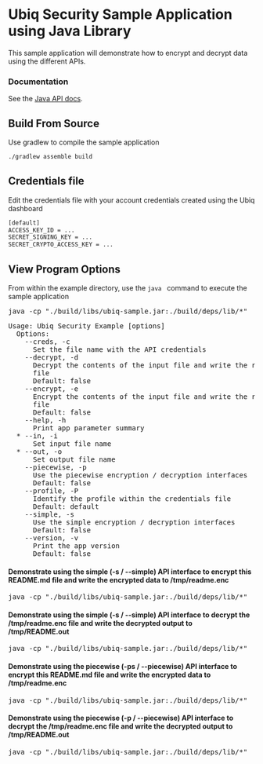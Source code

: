 # Ubiq Security Sample Application using Java Library

This sample application will demonstrate how to encrypt and decrypt data using the different APIs.


### Documentation

See the [Java API docs](https://dev.ubiqsecurity.com/docs/api).

## Build From Source

Use gradlew to compile the sample application

```sh
./gradlew assemble build
```

## Credentials file

Edit the credentials file with your account credentials created using the Ubiq dashboard

```sh
[default]
ACCESS_KEY_ID = ...
SECRET_SIGNING_KEY = ...
SECRET_CRYPTO_ACCESS_KEY = ...
```
## View Program Options

From within the example directory, use the ```java ``` command to execute the sample application

<pre>
java -cp "./build/libs/ubiq-sample.jar:./build/deps/lib/*"  UbiqSample -h 
</pre>

<pre>
Usage: Ubiq Security Example [options]
  Options:
    --creds, -c
      Set the file name with the API credentials
    --decrypt, -d
      Decrypt the contents of the input file and write the results to output 
      file 
      Default: false
    --encrypt, -e
      Encrypt the contents of the input file and write the results to output 
      file 
      Default: false
    --help, -h
      Print app parameter summary
  * --in, -i
      Set input file name
  * --out, -o
      Set output file name
    --piecewise, -p
      Use the piecewise encryption / decryption interfaces
      Default: false
    --profile, -P
      Identify the profile within the credentials file
      Default: default
    --simple, -s
      Use the simple encryption / decryption interfaces
      Default: false
    --version, -v
      Print the app version
      Default: false
</pre>


#### Demonstrate using the simple (-s / --simple) API interface to encrypt this README.md file and write the encrypted data to /tmp/readme.enc

<pre>
java -cp "./build/libs/ubiq-sample.jar:./build/deps/lib/*"  UbiqSample -i README.md -o /tmp/readme.enc -e -s -c credentials
</pre>

#### Demonstrate using the simple (-s / --simple) API interface to decrypt the /tmp/readme.enc file and write the decrypted output to /tmp/README.out

<pre>
java -cp "./build/libs/ubiq-sample.jar:./build/deps/lib/*"  UbiqSample -i /tmp/readme.enc -o /tmp/README.out -d -s -c credentials
</pre>

#### Demonstrate using the piecewise (-ps / --piecewise) API interface to encrypt this README.md file and write the encrypted data to /tmp/readme.enc

<pre>
java -cp "./build/libs/ubiq-sample.jar:./build/deps/lib/*"  UbiqSample -i README.md -o /tmp/readme.enc -e -p -c credentials
</pre>

#### Demonstrate using the piecewise (-p / --piecewise) API interface to decrypt the /tmp/readme.enc file and write the decrypted output to /tmp/README.out

<pre>
java -cp "./build/libs/ubiq-sample.jar:./build/deps/lib/*"  UbiqSample -i /tmp/readme.enc -o /tmp/README.out -d -p -c credentials 
</pre>


